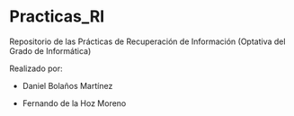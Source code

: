 # Practicas_RI
Repositorio de las Prácticas de Recuperación de Información (Optativa del Grado de Informática)


Realizado por:

- Daniel Bolaños Martínez 

- Fernando de la Hoz Moreno
